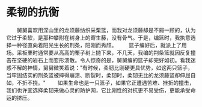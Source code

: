 # 柔韧的抗衡
　　舅舅喜欢用深山里的龙须藤纺织采栗篮，而我对龙须藤却是不屑一顾的，认为它过于柔软，是那种攀附在树身上的寄生藤，没有骨气。于是，编篮时，我执意选择一种径直向着阳光生长的荆条，阳刚而秀颀。 
　　篮子编好后，就派上了用场。采板栗时通常要从高高的栗子树上抛下来，不几天，我编的荆条篮就因反复撞击在坚硬的岩石上而变形溃散。令人惊奇的是，舅舅编的篮子却完好如初。看我迷惑不解的神情，舅舅微笑着说："有时候，柔韧比刚硬更具优势，如这两只篮子，当牢固结实的荆条篮被摔得崩溃、断裂时，柔韧时，柔韧无比的龙须藤篮却伸屈自如，不折不挠。" 
　　如果生命也是一只篮子，如果它正遭遇苦难、挫折的撞击，我们也许宜选择柔韧来做心灵的防护网，它比刚性的对抗更不易受伤，更能承受命运的挤压。
 